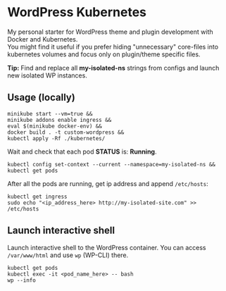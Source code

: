 # WordPress Kubernetes

My personal starter for WordPress theme and plugin development with Docker and Kubernetes.  
You might find it useful if you prefer hiding "unnecessary" core-files into kubernetes volumes and focus only on plugin/theme specific files.  

**Tip:** Find and replace all **my-isolated-ns** strings from configs and launch new isolated WP instances. 

## Usage (locally)

```
minikube start --vm=true &&
minikube addons enable ingress &&
eval $(minikube docker-env) &&
docker build . -t custom-wordpress &&
kubectl apply -Rf ./kubernetes/
```

Wait and check that each pod **STATUS** is: **Running**.

```
kubectl config set-context --current --namespace=my-isolated-ns &&
kubectl get pods
```

After all the pods are running, get ip address and append `/etc/hosts`: 
```
kubectl get ingress
sudo echo "<ip_address_here> http://my-isolated-site.com" >> /etc/hosts
```

## Launch interactive shell

Launch interactive shell to the WordPress container. You can access `/var/www/html` and use `wp` (WP-CLI) there.

```
kubectl get pods
kubectl exec -it <pod_name_here> -- bash
wp --info
```
